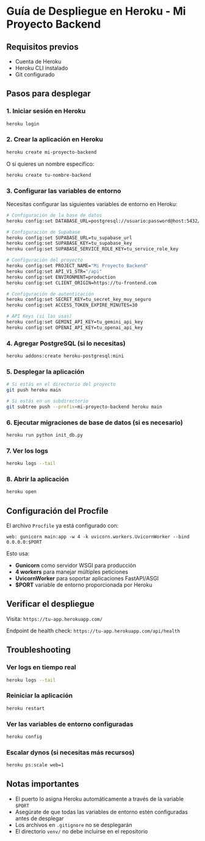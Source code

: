 # Guía de Despliegue en Heroku - Mi Proyecto Backend

## Requisitos previos
- Cuenta de Heroku
- Heroku CLI instalado
- Git configurado

## Pasos para desplegar

### 1. Iniciar sesión en Heroku
```bash
heroku login
```

### 2. Crear la aplicación en Heroku
```bash
heroku create mi-proyecto-backend
```

O si quieres un nombre específico:
```bash
heroku create tu-nombre-backend
```

### 3. Configurar las variables de entorno
Necesitas configurar las siguientes variables de entorno en Heroku:

```bash
# Configuración de la base de datos
heroku config:set DATABASE_URL=postgresql://usuario:password@host:5432/dbname

# Configuración de Supabase
heroku config:set SUPABASE_URL=tu_supabase_url
heroku config:set SUPABASE_KEY=tu_supabase_key
heroku config:set SUPABASE_SERVICE_ROLE_KEY=tu_service_role_key

# Configuración del proyecto
heroku config:set PROJECT_NAME="Mi Proyecto Backend"
heroku config:set API_V1_STR="/api"
heroku config:set ENVIRONMENT=production
heroku config:set CLIENT_ORIGIN=https://tu-frontend.com

# Configuración de autenticación
heroku config:set SECRET_KEY=tu_secret_key_muy_seguro
heroku config:set ACCESS_TOKEN_EXPIRE_MINUTES=30

# API Keys (si las usas)
heroku config:set GEMINI_API_KEY=tu_gemini_api_key
heroku config:set OPENAI_API_KEY=tu_openai_api_key
```

### 4. Agregar PostgreSQL (si lo necesitas)
```bash
heroku addons:create heroku-postgresql:mini
```

### 5. Desplegar la aplicación
```bash
# Si estás en el directorio del proyecto
git push heroku main

# Si estás en un subdirectorio
git subtree push --prefix=mi-proyecto-backend heroku main
```

### 6. Ejecutar migraciones de base de datos (si es necesario)
```bash
heroku run python init_db.py
```

### 7. Ver los logs
```bash
heroku logs --tail
```

### 8. Abrir la aplicación
```bash
heroku open
```

## Configuración del Procfile
El archivo `Procfile` ya está configurado con:
```
web: gunicorn main:app -w 4 -k uvicorn.workers.UvicornWorker --bind 0.0.0.0:$PORT
```

Esto usa:
- **Gunicorn** como servidor WSGI para producción
- **4 workers** para manejar múltiples peticiones
- **UvicornWorker** para soportar aplicaciones FastAPI/ASGI
- **$PORT** variable de entorno proporcionada por Heroku

## Verificar el despliegue
Visita: `https://tu-app.herokuapp.com/`

Endpoint de health check: `https://tu-app.herokuapp.com/api/health`

## Troubleshooting

### Ver logs en tiempo real
```bash
heroku logs --tail
```

### Reiniciar la aplicación
```bash
heroku restart
```

### Ver las variables de entorno configuradas
```bash
heroku config
```

### Escalar dynos (si necesitas más recursos)
```bash
heroku ps:scale web=1
```

## Notas importantes
- El puerto lo asigna Heroku automáticamente a través de la variable `$PORT`
- Asegúrate de que todas las variables de entorno estén configuradas antes de desplegar
- Los archivos en `.gitignore` no se desplegarán
- El directorio `venv/` no debe incluirse en el repositorio
